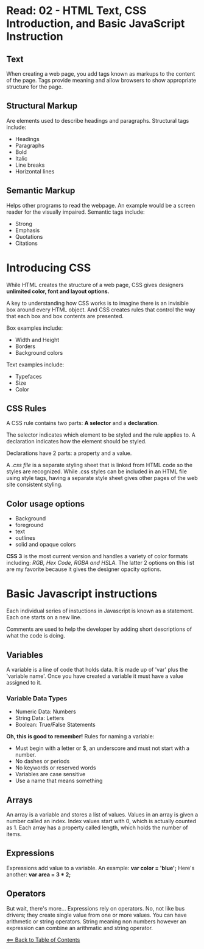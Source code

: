# Read: 02 - HTML Text, CSS Introduction, and Basic JavaScript Instruction
## Text
When creating a web page, you add tags known as markups to the content of the page. Tags provide meaning and allow browsers to show appropriate structure for the page.

## Structural Markup
Are elements used to describe headings and paragraphs. Structural tags include:
- Headings
- Paragraphs
- Bold
- Italic
- Line breaks
- Horizontal lines

## Semantic Markup
Helps other programs to read the webpage. An example would be a screen reader for the visually impaired.
Semantic tags include:
- Strong
- Emphasis
- Quotations
- Citations

# Introducing CSS

While HTML creates the structure of a web page, CSS gives designers **unlimited color, font and layout options.** 

A key to understanding how CSS works is to imagine there is an invisible box around every HTML object. And CSS creates rules that control the way that each box and box contents are presented.

Box examples include:
- Width and Height
- Borders
- Background colors

Text examples include:
- Typefaces
- Size
- Color

## CSS Rules
A CSS rule contains two parts: **A selector** and a **declaration**.

The selector indicates which element to be styled and the rule applies to. A declaration indicates how the element should be styled.

Declarations have 2 parts: a property and a value.

A *.css file* is a separate styling sheet that is linked from HTML code so the styles are recognized. While .css styles can be included in an HTML file using style tags, having a separate style sheet gives other pages of the web site consistent styling. 

## Color usage options
- Background
- foreground
- text
- outlines
- solid and opaque colors



**CSS 3** is the most current version and handles a variety of color formats including: *RGB, Hex Code, RGBA and HSLA.* The latter 2 options on this list are my favorite because it gives the designer opacity options.

# Basic Javascript instructions
Each individual series of instuctions in Javascript is known as a statement. Each one starts on a new line.

Comments are used to help the developer by adding short descriptions of what the code is doing.
 ## Variables
 A variable is a line of code that holds data. It is made up of 'var' plus the 'variable name'. Once you have created a variable it must have a value assigned to it.

 ### Variable Data Types
- Numeric Data: Numbers
- String Data: Letters
- Boolean: True/False Statements

**Oh, this is good to remember!**
Rules for naming a variable:
- Must begin with a letter or $, an underscore and must not start with a number.
- No dashes or periods
- No keywords or reserved words
- Variables are case sensitive
- Use a name that means something

## Arrays
An array is a variable and stores a list of values. Values in an array is given a number called an index. Index values start with 0, which is actually counted as 1. 
Each array has a property called length, which holds the number of items.

## Expressions
Expressions add value to a variable. An example: **var color = 'blue';** Here's another: **var area = 3 * 2;**

## Operators
But wait, there's more...
Expressions rely on operators. No, not like bus drivers; they create single value from one or more values. You can have arithmetic or string operators. String meaning non numbers however an expression can combine an arithmatic and string operator.

[<== Back to Table of Contents](index.md)